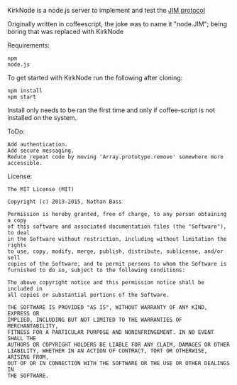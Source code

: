 KirkNode is a node.js server to implement and test the [JIM protocol](https://jim.hackpad.com)

Originally written in coffeescript, the joke was to name it "node.JIM"; being
boring that was replaced with KirkNode

Requirements:

	npm
	node.js

To get started with KirkNode run the following after cloning:

	npm install
	npm start

Install only needs to be ran the first time and only if coffee-script is not
installed on the system.

ToDo:

	Add authentication.
	Add secure messaging.
	Reduce repeat code by moving 'Array.prototype.remove' somewhere more accessible.

License:

	The MIT License (MIT)

	Copyright (c) 2013-2015, Nathan Bass

	Permission is hereby granted, free of charge, to any person obtaining a copy
	of this software and associated documentation files (the "Software"), to deal
	in the Software without restriction, including without limitation the rights
	to use, copy, modify, merge, publish, distribute, sublicense, and/or sell
	copies of the Software, and to permit persons to whom the Software is
	furnished to do so, subject to the following conditions:

	The above copyright notice and this permission notice shall be included in
	all copies or substantial portions of the Software.

	THE SOFTWARE IS PROVIDED "AS IS", WITHOUT WARRANTY OF ANY KIND, EXPRESS OR
	IMPLIED, INCLUDING BUT NOT LIMITED TO THE WARRANTIES OF MERCHANTABILITY,
	FITNESS FOR A PARTICULAR PURPOSE AND NONINFRINGEMENT. IN NO EVENT SHALL THE
	AUTHORS OR COPYRIGHT HOLDERS BE LIABLE FOR ANY CLAIM, DAMAGES OR OTHER
	LIABILITY, WHETHER IN AN ACTION OF CONTRACT, TORT OR OTHERWISE, ARISING FROM,
	OUT OF OR IN CONNECTION WITH THE SOFTWARE OR THE USE OR OTHER DEALINGS IN
	THE SOFTWARE.
